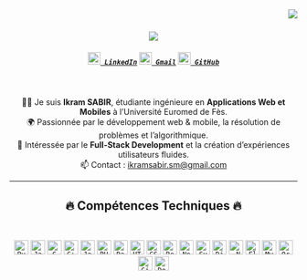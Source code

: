 <img align="right" src="https://visitor-badge.laobi.icu/badge?page_id=ikramsabir.ikramsabir">

<h1 align="center">
  <a href="https://git.io/typing-svg">
    <img src="https://readme-typing-svg.herokuapp.com/?lines=Hello,+There!+👋;I'm+Ikram+SABIR....;Nice+to+meet+you!&center=true&size=30">
  </a>
</h1>

<h5 align="center">
  <code><a href="https://www.linkedin.com/in/ikram-sabir" title="LinkedIn Profile"><img width="22" src="images/linkedin.svg"> LinkedIn</a></code>
  <code><a href="mailto:ikramsabir.sm@gmail.com" title="Gmail"><img width="22" src="images/gmail.svg"> Gmail</a></code>
  <code><a href="https://github.com/ikramsabir" title="GitHub"><img width="22" src="images/github.svg"> GitHub</a></code>
</h5>

<br>

<p align="center">
  👩‍💻 Je suis <b>Ikram SABIR</b>, étudiante ingénieure en <b>Applications Web et Mobiles</b> à l’Université Euromed de Fès.<br>
  🌍 Passionnée par le développement web & mobile, la résolution de problèmes et l’algorithmique.<br>
  📱 Intéressée par le <b>Full-Stack Development</b> et la création d’expériences utilisateurs fluides.<br>
  📫 Contact : <a href="mailto:ikramsabir.sm@gmail.com">ikramsabir.sm@gmail.com</a>
</p>

<hr>

<h2 align="center">🔥 Compétences Techniques 🔥</h2>
<br>
<p align="center">
  <code><img title="Python" height="25" src="images/python-original.svg"></code>
  <code><img title="Java" height="25" src="images/java-original.svg"></code>
  <code><img title="C" height="25" src="images/c.svg"></code>
  <code><img title="C++" height="25" src="images/cpp.svg"></code>
  <code><img title="JavaScript" height="25" src="images/javascript.svg"></code>
  <code><img title="PHP" height="25" src="images/php.svg"></code>
  <code><img title="Dart" height="25" src="images/dart.svg"></code>
  <code><img title="HTML5" height="25" src="images/html5.svg"></code>
  <code><img title="CSS" height="25" src="images/css.svg"></code>
  <code><img title="React" height="25" src="images/react-original.svg"></code>
  <code><img title="Node.js" height="25" src="images/nodejs.svg"></code>
  <code><img title="Symfony" height="25" src="images/symfony.svg"></code>
  <code><img title="Django" height="25" src="images/django.png"></code>
  <code><img title=".NET" height="25" src="images/dotnetcore.svg"></code>
  <code><img title="Flutter" height="25" src="images/flutter.svg"></code>
  <code><img title="MySQL" height="25" src="images/mysql.svg"></code>
  <code><img title="Oracle" height="25" src="images/oracle.svg"></code>
  <code><img title="Git" height="25" src="images/git-original.svg"></code>
  <code><img title="Docker" height="25" src="images/docker.svg"></code>
</p>




